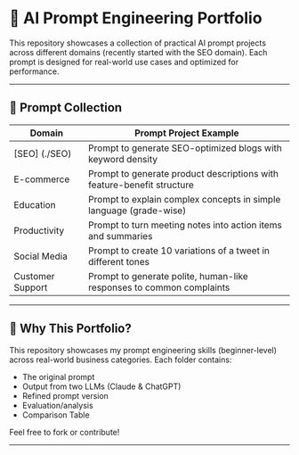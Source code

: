 # 🎯 AI Prompt Engineering Portfolio

This repository showcases a collection of practical AI prompt projects across different domains (recently started with the SEO domain). Each prompt is designed for real-world use cases and optimized for performance.

---

## 🧠 Prompt Collection

| Domain                     | Prompt Project Example                                                                   |
|----------------------------|------------------------------------------------------------------------------------------|
| [SEO] (./SEO)              | Prompt to generate SEO-optimized blogs with keyword density                              |
| E-commerce                 | Prompt to generate product descriptions with feature-benefit structure                   |
| Education                  | Prompt to explain complex concepts in simple language (grade-wise)                       |
| Productivity               | Prompt to turn meeting notes into action items and summaries                             |
| Social Media               | Prompt to create 10 variations of a tweet in different tones                             |
| Customer Support           | Prompt to generate polite, human-like responses to common complaints                     |

---

## 🎯 Why This Portfolio?

This repository showcases my prompt engineering skills (beginner-level) across real-world business categories. Each folder contains:
- The original prompt
- Output from two LLMs (Claude & ChatGPT)
- Refined prompt version
- Evaluation/analysis
- Comparison Table

Feel free to fork or contribute!

---
